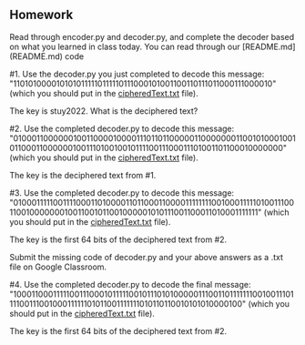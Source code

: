## Homework
Read through encoder.py and decoder.py, and complete the decoder based on what you learned in class today. You can read through our [README.md] (README.md) code


#1. Use the decoder.py you just completed to decode this message: "1101010000101010111110111110111000101001100110111011000111000010" (which you should put in the [cipheredText.txt](cipheredText.txt) file).

The key is stuy2022. What is the deciphered text? 

#2. Use the completed decoder.py to decode this message: "01000110000001001100001000011101101100000110000000110010100010010110001100000010011101001001011110011100011101001101100010000000" (which you should put in the [cipheredText.txt](cipheredText.txt) file).

The key is the deciphered text from #1. 

#3. Use the completed decoder.py to decode this message: "01000111110011110001101000011011000110000111111110010001111101001110011001000000010011001011001000001010111001100011010001111111" (which you should put in the [cipheredText.txt](cipheredText.txt) file).

The key is the first 64 bits of the deciphered text from #2. 

Submit the missing code of decoder.py and your above answers as a .txt file on Google Classroom.


#4. Use the completed decoder.py to decode the final message: "10001100011111001110001011111001011101010000011100110111111100100111011110011100100011111101011001111111010110110010101010000100" (which you should put in the [cipheredText.txt](cipheredText.txt) file).

The key is the first 64 bits of the deciphered text from #2. 
